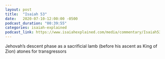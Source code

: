 ```yaml
---
layout: post
title:  "Isaiah 53"
date:   2020-07-10-12:00:00 -0500
podcast_duration: "00:39:55"
categories: isaiah-explained
podcast_link: https://www.isaiahexplained.com/media/commentary/Isaiah53.mp3
---
```

Jehovah’s descent phase as a sacrificial lamb (before his ascent as King of Zion) atones for transgressors
